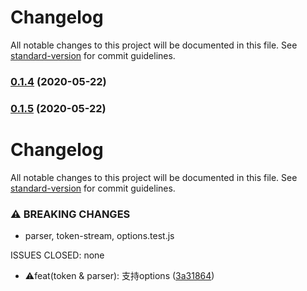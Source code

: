 # Changelog

All notable changes to this project will be documented in this file. See [standard-version](https://github.com/conventional-changelog/standard-version) for commit guidelines.

### [0.1.4](http://gitlab.alibaba-inc.com/wb-yzw695400/ceval/compare/v0.1.5...v0.1.4) (2020-05-22)

### [0.1.5](http://gitlab.alibaba-inc.com/wb-yzw695400/ceval/compare/v0.1.6...v0.1.5) (2020-05-22)

# Changelog

All notable changes to this project will be documented in this file. See [standard-version](https://github.com/conventional-changelog/standard-version) for commit guidelines.


### ⚠ BREAKING CHANGES

* parser, token-stream, options.test.js

ISSUES CLOSED:  none

* ⚠️feat(token & parser): 支持options ([3a31864](http://gitlab.alibaba-inc.com/wb-yzw695400/ceval/commit/3a318649c75a9f4cbac8a8f353d550407715fd3f))